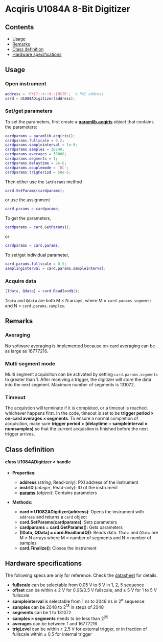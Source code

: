 # Acqiris U1084A 8-Bit Digitizer
## Contents
- [Usage](#usage)
- [Remarks](#remarks)
- [Class definition](#class-definition)
- [Hardware specifications](#hardware-specifications)

## Usage
### Open instrument
```matlab
address = 'PXI7::4::0::INSTR';  % PXI address
card = U1084ADigitizer(address);
```
### Set/get parameters
To set the parameters, first create a [**paramlib.acqiris**](../+paramlib/README.md#class-paramlibacqiris) *object* that contains the parameters:
```matlab
cardparams = paramlib.acqiris();
cardparams.fullscale = 0.2;
cardparams.sampleinterval = 1e-9;
cardparams.samples = 10240;
cardparams.averages = 30000;
cardparams.segments = 1;
cardparams.delaytime = 2e-6;
cardparams.couplemode = 'DC';
cardparams.trigPeriod = 50e-6;
```
Then either use the `SetParams` method
```matlab
card.SetParams(cardparams);
```
or use the assignment
```matlab
card.params = cardparams;
```
To get the parameters,
```matlab
cardparams = card.GetParams();
```
or
```matlab
cardparams = card.params;
```
To set/get individual parameter,
```matlab
card.params.fullscale = 0.5;
samplinginterval = card.params.sampleinterval;
```
### Acquire data
```matlab
[Idata, Qdata] = card.ReadIandQ();
```
`Idata` and `Qdata` are both M × N arrays, where M = `card.params.segments` and N = `card.params.samples`.

## Remarks
### Averaging
No software averaging is implemented because on-card averaging can be as large as 16777216.

### Multi segment mode
Multi segment acquisition can be activated by setting `card.params.segments` to greater than 1. After receiving a trigger, the digitizer will store the data into the next segment. Maximum number of segments is 131072.
  
### Timeout
The acquistion will terminate if it is completed, or a timeout is reached, whichever happens first. In the code, timeout is set to be **trigger period × on-card averages × segments**. To ensure a normal completion of acquisition, make sure **trigger period > (delaytime + sampleinterval × numsamples)** so that the current acquistion is finished before the next trigger arrives.

## Class definition
#### *class* U1084ADigitizer < handle
* **Properties**: 
  * **address** (*string*, Read-only): PXI address of the instrument
  * **instrID** (*integer*, Read-only): ID of the instrument
  * [**params**](../+paramlib/README.md#class-paramlibacqiris) (*object*): Contains parameters

* **Methods**:
  * **card = U1082ADigitizer(address)**: Opens the instrument with `address` and returns a `card` object
  * **card.SetParams(cardparams)**: Sets parameters
  * **cardparams = card.GetParams()**: Gets parameters
  * **[IData, QData] = card.ReadIandQ()**: Reads data. `IData` and `QData` are M × N arrays where M = number of segments and N = number of samples
  * **card.Finalize()**: Closes the instrument
  
## Hardware specifications
The following specs are only for reference. Check the [datasheet](./U1084ASpecs.pdf) for details.

- **fullscale**  can be selectable from 0.05 V to 5 V in 1, 2, 5 sequence
- **offset** can be within ± 2 V for 0.05/0.5 V fullscale, and ± 5 V for 1 to 5 V fullscale
- **sampleinterval** is selectable from 1 ns to 2048 ns in 2<sup>n</sup> sequence
- **samples** can be 2048 to 2<sup>18</sup> in steps of 2048
- **segments** can be 1 to 131072
- **samples × segments** needs to be less than 2<sup>25</sup>
- **averages** can be between 1 and 16777216
- **trigLevel** can be within ± 2.5 V for external trigger, or in fraction of fullscale within ± 0.5 for internal trigger

